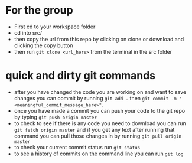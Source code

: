 # For the group
- First cd to your workspace folder
- cd into src/ 
- then copy the url from this repo by clicking on clone or download and clicking the copy button
- then run `git clone <url_here>` from the terminal in the src folder

# quick and dirty git commands
- after you have changed the code you are working on and want to save changes you can commit by running `git add .` then `git commit -m "<meaningful_commit_message_here>"`.
- once you have made a commit you can push your code to the git repo by typing `git push origin master`
- to check to see if there is any code you need to download you can run `git fetch origin master` and if you get any text after running that command you can pull those changes in by running `git pull origin master`
- to check your current commit status run `git status`
- to see a history of commits on the command line you can run `git log`